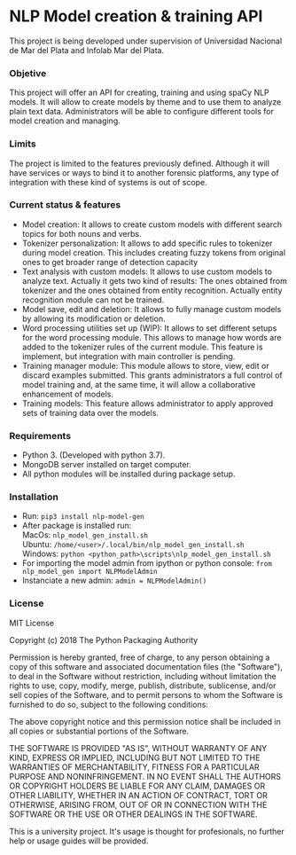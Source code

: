 
# NLP Model creation & training API

This project is being developed under supervision of Universidad Nacional de Mar del Plata and Infolab Mar del Plata.

### Objetive
This project will offer an API for creating, training and using spaCy NLP models. It will allow to create models by theme and to use them to analyze plain text data. Administrators will be able to configure different tools for model creation and managing.

### Limits
The project is limited to the features previously defined. Although it will have services or ways to bind it to another forensic platforms, any type of integration with these kind of systems is out of scope. 

### Current status & features
- Model creation: It allows to create custom models with different search topics for both nouns and verbs. 
- Tokenizer personalization: It allows to add specific rules to tokenizer during model creation. This includes creating fuzzy tokens from original ones to get broader range of detection capacity
- Text analysis with custom models: It allows to use custom models to analyze text. Actually it gets two kind of results: The ones obtained from tokenizer and the ones obtained from entity recognition. Actually entity recognition module can not be trained.
- Model save, edit and deletion: It allows to fully manage custom models by allowing its modification or deletion.
- Word processing utilities set up (WIP): It allows to set different setups for the word processing module. This allows to manage how words are added to the tokenizer rules of the current module. This feature is implement, but integration with main controller is pending.
- Training manager module: This module allows to store, view, edit or discard examples submitted. This grants administrators a full control of model training and, at the same time, it will allow a collaborative enhancement of models. 
- Training models: This feature allows administrator to apply approved sets of training data over the models.

### Requirements
- Python 3. (Developed with python 3.7).
- MongoDB server installed on target computer.
- All python modules will be installed during package setup.

### Installation
- Run: `pip3 install nlp-model-gen`
- After package is installed run:    
MacOs: `nlp_model_gen_install.sh`    
Ubuntu: `/home/<user>/.local/bin/nlp_model_gen_install.sh`    
Windows: `python <python_path>\scripts\nlp_model_gen_install.sh`    
- For importing the model admin from ipython or python console: `from nlp_model_gen import NLPModelAdmin`
- Instanciate a new admin: `admin = NLPModelAdmin()`

### License
MIT License

Copyright (c) 2018 The Python Packaging Authority

Permission is hereby granted, free of charge, to any person obtaining a copy
of this software and associated documentation files (the "Software"), to deal
in the Software without restriction, including without limitation the rights
to use, copy, modify, merge, publish, distribute, sublicense, and/or sell
copies of the Software, and to permit persons to whom the Software is
furnished to do so, subject to the following conditions:

The above copyright notice and this permission notice shall be included in all
copies or substantial portions of the Software.

THE SOFTWARE IS PROVIDED "AS IS", WITHOUT WARRANTY OF ANY KIND, EXPRESS OR
IMPLIED, INCLUDING BUT NOT LIMITED TO THE WARRANTIES OF MERCHANTABILITY,
FITNESS FOR A PARTICULAR PURPOSE AND NONINFRINGEMENT. IN NO EVENT SHALL THE
AUTHORS OR COPYRIGHT HOLDERS BE LIABLE FOR ANY CLAIM, DAMAGES OR OTHER
LIABILITY, WHETHER IN AN ACTION OF CONTRACT, TORT OR OTHERWISE, ARISING FROM,
OUT OF OR IN CONNECTION WITH THE SOFTWARE OR THE USE OR OTHER DEALINGS IN THE
SOFTWARE.

This is a university project. It's usage is thought for profesionals, no further help or usage guides will be provided.
